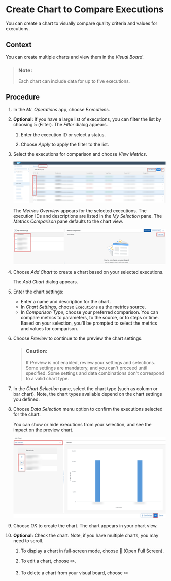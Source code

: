 <!-- loio8b729965634c4eaf8d1f7170faf0eced -->

<link rel="stylesheet" type="text/css" href="css/sap-icons.css"/>

# Create Chart to Compare Executions

You can create a chart to visually compare quality criteria and values for executions.



## Context

You can create multiple charts and view them in the *Visual Board*.

> ### Note:  
> Each chart can include data for up to five executions.



<a name="loio8b729965634c4eaf8d1f7170faf0eced__steps_bgj_mhd_15b"/>

## Procedure

1.  In the *ML Operations* app, choose *Executions*.

2.  **Optional:** If you have a large list of executions, you can filter the list by choosing <span class="SAP-icons-V5"></span> \(Filter\). The *Filter* dialog appears.

    1.  Enter the execution ID or select a status.

    2.  Choose *Apply* to apply the filter to the list.


3.  Select the executions for comparison and choose *View Metrics*.

    ![All Executions screen with 3 executions selected and navigation options highlighted.](images/Image_AIL_FE_AlL_MLOps_Ex_View_Metrics_d6f9931.png)

    The *Metrics Overview* appears for the selected executions. The execution IDs and descriptions are listed in the *My Selection* pane. The *Metrics Comparison* pane defaults to the chart view.

    ![Metrics comparison screen with 3 execution IDs and Add Chart highlighted.](images/Image_AIL_FE_AlL_MLOps_Ex_Visual_Board_f926739.png)

4.  Choose *Add Chart* to create a chart based on your selected executions.

    The *Add Chart* dialog appears.

5.  Enter the chart settings:

    -   Enter a name and description for the chart.
    -   In *Chart Settings*, choose `Executions` as the metrics source.
    -   In *Comparison Type*, choose your preferred comparison. You can compare metrics to parameters, to the source, or to steps or time. Based on your selection, you'll be prompted to select the metrics and values for comparison.

6.  Choose *Preview* to continue to the preview the chart settings.

    > ### Caution:  
    > If *Preview* is not enabled, review your settings and selections. Some settings are mandatory, and you can't proceed until specified. Some settings and data combinations don't correspond to a valid chart type.

7.  In the *Chart Selection* pane, select the chart type \(such as column or bar chart\). Note, the chart types available depend on the chart settings you defined.

8.  Choose *Data Selection* menu option to confirm the executions selected for the chart.

    You can show or hide executions from your selection, and see the impact on the preview chart.

    ![Add Chart dialog with Data selection option highlighted, and one execution hidden.](images/Image_AIL_FE_AlL_MLOps_Ex_VB_Data_Selection_6a00c96.png)

9.  Choose *OK* to create the chart. The chart appears in your chart view.

10. **Optional:** Check the chart. Note, if you have multiple charts, you may need to scroll.

    1.  To display a chart in full-screen mode, choose <span class="SAP-icons-V5"></span> \(Open Full Screen\).

    2.  To edit a chart, choose :pencil2:.

    3.  To delete a chart from your visual board, choose :pencil2:



